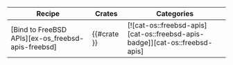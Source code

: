 | Recipe | Crates | Categories |
|--------|--------|------------|
| [Bind to FreeBSD APIs][ex-os_freebsd-apis-freebsd] | {{#crate }} | [![cat-os::freebsd-apis][cat-os::freebsd-apis-badge]][cat-os::freebsd-apis] |

<div class="hidden">
</div>
